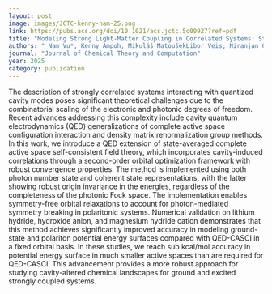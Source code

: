 ```yaml
---
layout: post
image: images/JCTC-kenny-nam-25.png
link: https://pubs.acs.org/doi/10.1021/acs.jctc.5c00927?ref=pdf 
title: "Modeling Strong Light-Matter Coupling in Correlated Systems: State-Averaged Cavity Quantum Electrodynamics Complete Active Space Self-Consistent Field Theory"
authors: " Nam Vu*, Kenny Ampoh, Mikuláš MatoušekLibor Veis, Niranjan Govind, Jonathan J. Foley IV*"
journal: "Journal of Chemical Theory and Computation"
year: 2025
category: publication
---
```

The description of strongly correlated systems interacting with quantized cavity modes poses significant theoretical challenges due to the combinatorial scaling of the electronic and photonic degrees of freedom. Recent advances addressing this complexity include cavity quantum electrodynamics (QED) generalizations of complete active space configuration interaction and density matrix renormalization group methods. In this work, we introduce a QED extension of state-averaged complete active space self-consistent field theory, which incorporates cavity-induced correlations through a second-order orbital optimization framework with robust convergence properties. The method is implemented using both photon number state and coherent state representations, with the latter showing robust origin invariance in the energies, regardless of the completeness of the photonic Fock space. The implementation enables symmetry-free orbital relaxations to account for photon-mediated symmetry breaking in polaritonic systems. Numerical validation on lithium hydride, hydroxide anion, and magnesium hydride cation demonstrates that this method achieves significantly improved accuracy in modeling ground-state and polariton potential energy surfaces compared with QED-CASCI in a fixed orbital basis. In these studies, we reach sub kcal/mol accuracy in potential energy surface in much smaller active spaces than are required for QED-CASCI. This advancement provides a more robust approach for studying cavity-altered chemical landscapes for ground and excited strongly coupled systems.